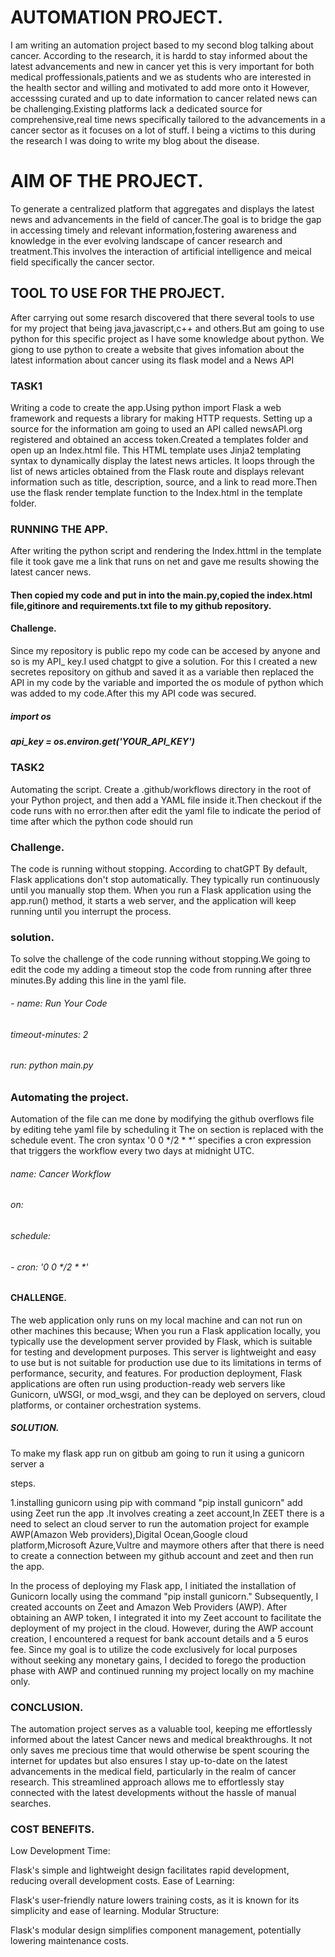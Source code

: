 
# AUTOMATION PROJECT.
I am writing an automation project based to my second blog talking about cancer. According to the research, it is hardd to stay informed about the latest advancements and new in cancer yet this is very important for both medical proffessionals,patients and we as students who are interested in the health sector and willing and motivated to  add more onto it
However, accesssing curated and up to date information to cancer related news can be challenging.Existing platforms lack a dedicated source for comprehensive,real time news specifically tailored to the advancements in a cancer sector as it focuses on a lot of stuff. I being a victims to this during the research I was doing to write my blog about the disease.

# AIM OF THE PROJECT.
To generate a centralized platform that aggregates and displays the latest news and advancements in the field of cancer.The goal is to bridge the gap in accessing timely and relevant information,fostering awareness and knowledge in the ever evolving landscape of cancer research and treatment.This involves the interaction of artificial intelligence and meical field specifically the cancer sector.
## TOOL TO USE FOR THE PROJECT.
After carrying out some resarch discovered that there several tools to use for my project that being java,javascript,c++ and others.But am going to use python for this specific project as I have some knowledge about python.
We  giong to use python to create a website that gives infomation about the latest information about cancer using its flask model and a News API
### TASK1
  Writing a code to create the app.Using python import Flask a web framework and requests a library for making HTTP requests.
Setting up a source for the information am going to used an API called newsAPI.org registered and obtained an access token.Created a templates folder and open up an Index.html file. This HTML template uses Jinja2 templating syntax to dynamically display the latest news articles. It loops through the list of news articles obtained from the Flask route and displays relevant information such as title, description, source, and a link to read more.Then use the flask render template function to the Index.html in the template folder.

### RUNNING THE APP.
After writing the python script and rendering the Index.httml in the template file it took gave me a link that runs on net and gave me results showing the latest cancer news.
#### Then copied my code and put in into the main.py,copied the index.html file,gitinore and requirements.txt file to my github repository.
#### Challenge.
Since my repository is public repo my code can be accesed by anyone and so is my API_ key.I used chatgpt to give a solution.
For this I created a new secretes repository on github and saved it as a variable then replaced the API in my code by the variable and imported the os module of python which was added to my code.After this my API code was secured.


##### import os

##### api_key = os.environ.get('YOUR_API_KEY')

### TASK2
Automating the script.
Create a .github/workflows directory in the root of your Python project, and then add a YAML file inside it.Then checkout if the code runs with no error.then after edit the yaml file to indicate the period of time after which the python code should run
### Challenge.
The code is running without stopping.
According to chatGPT By default, Flask applications don't stop automatically. They typically run continuously until you manually stop them. When you run a Flask application using the app.run() method, it starts a web server, and the application will keep running until you interrupt the process.
### solution.
To solve the challenge of the code running without stopping.We going to edit the code my adding a timeout stop the code from running after three minutes.By adding this line in the yaml file.
 ###### - name: Run Your Code
######      timeout-minutes: 2
######      run: python main.py

### Automating the project.
Automation of the file can me done by modifying the github overflows file by editing tehe yaml file by scheduling it
The on section is replaced with the schedule event.
The cron syntax '0 0 */2 * *' specifies a cron expression that triggers the workflow every two days at midnight UTC.
###### name: Cancer Workflow

###### on:
######  schedule:
######    - cron: '0 0 */2 * *'

#### CHALLENGE.
The web application only runs on my local machine and can not run on other machines this because;
When you run a Flask application locally, you typically use the development server provided by Flask, which is suitable for testing and development purposes. This server is lightweight and easy to use but is not suitable for production use due to its limitations in terms of performance, security, and features.
For production deployment, Flask applications are often run using production-ready web servers like Gunicorn, uWSGI, or mod_wsgi, and they can be deployed on servers, cloud platforms, or container orchestration systems.

##### SOLUTION.

To make my flask app run on gitbub am going to run it using a gunicorn server a

steps.

1.installing gunicorn using pip with command "pip install gunicorn" add  using Zeet run the app .It involves creating a zeet account,In ZEET there is a need to select an cloud server to run the automation project for example AWP(Amazon Web providers),Digital Ocean,Google cloud platform,Microsoft Azure,Vultre and maymore others after that there is need to create a connection between my github account and zeet and then run the app.

In the process of deploying my Flask app, I initiated the installation of Gunicorn locally using the command "pip install gunicorn." Subsequently, I created accounts on Zeet and Amazon Web Providers (AWP). After obtaining an AWP token, I integrated it into my Zeet account to facilitate the deployment of my project in the cloud. However, during the AWP account creation, I encountered a request for bank account details and a 5 euros fee. Since my goal is to utilize the code exclusively for local purposes without seeking any monetary gains, I decided to forego the production phase with AWP and continued running my project locally on my machine only.

### CONCLUSION.

The automation project serves as a valuable tool, keeping me effortlessly informed about the latest Cancer news and medical breakthroughs. It not only saves me precious time that would otherwise be spent scouring the internet for updates but also ensures I stay up-to-date on the latest advancements in the medical field, particularly in the realm of cancer research. This streamlined approach allows me to effortlessly stay connected with the latest developments without the hassle of manual searches.



### COST BENEFITS.
Low Development Time:

 Flask's simple and lightweight design facilitates rapid development, reducing overall development costs.
Ease of Learning:

 Flask's user-friendly nature lowers training costs, as it is known for its simplicity and ease of learning.
Modular Structure:

 Flask's modular design simplifies component management, potentially lowering maintenance costs.



